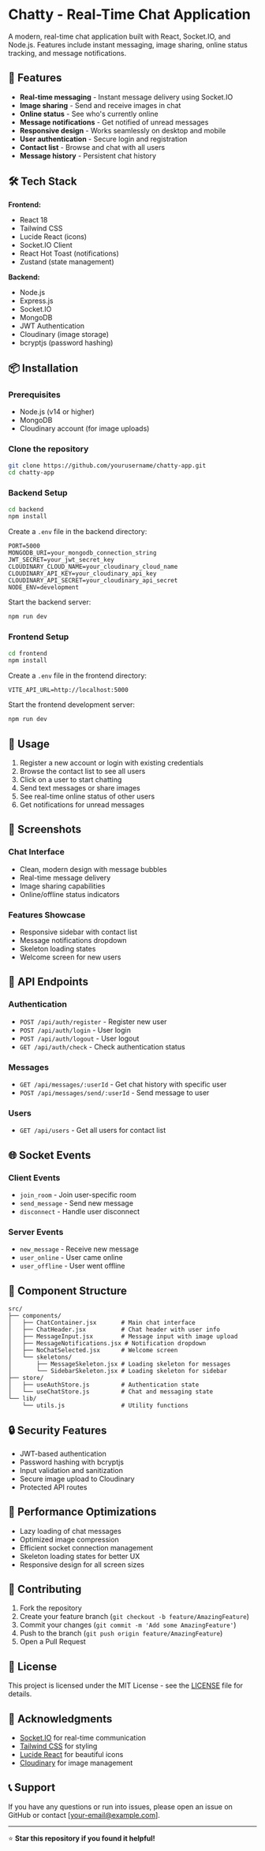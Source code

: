 # Chatty - Real-Time Chat Application

A modern, real-time chat application built with React, Socket.IO, and Node.js. Features include instant messaging, image sharing, online status tracking, and message notifications.

## 🚀 Features

- **Real-time messaging** - Instant message delivery using Socket.IO
- **Image sharing** - Send and receive images in chat
- **Online status** - See who's currently online
- **Message notifications** - Get notified of unread messages
- **Responsive design** - Works seamlessly on desktop and mobile
- **User authentication** - Secure login and registration
- **Contact list** - Browse and chat with all users
- **Message history** - Persistent chat history

## 🛠️ Tech Stack

**Frontend:**
- React 18
- Tailwind CSS
- Lucide React (icons)
- Socket.IO Client
- React Hot Toast (notifications)
- Zustand (state management)

**Backend:**
- Node.js
- Express.js
- Socket.IO
- MongoDB
- JWT Authentication
- Cloudinary (image storage)
- bcryptjs (password hashing)

## 📦 Installation

### Prerequisites
- Node.js (v14 or higher)
- MongoDB
- Cloudinary account (for image uploads)

### Clone the repository
```bash
git clone https://github.com/yourusername/chatty-app.git
cd chatty-app
```

### Backend Setup
```bash
cd backend
npm install
```

Create a `.env` file in the backend directory:
```env
PORT=5000
MONGODB_URI=your_mongodb_connection_string
JWT_SECRET=your_jwt_secret_key
CLOUDINARY_CLOUD_NAME=your_cloudinary_cloud_name
CLOUDINARY_API_KEY=your_cloudinary_api_key
CLOUDINARY_API_SECRET=your_cloudinary_api_secret
NODE_ENV=development
```

Start the backend server:
```bash
npm run dev
```

### Frontend Setup
```bash
cd frontend
npm install
```

Create a `.env` file in the frontend directory:
```env
VITE_API_URL=http://localhost:5000
```

Start the frontend development server:
```bash
npm run dev
```

## 🚀 Usage

1. Register a new account or login with existing credentials
2. Browse the contact list to see all users
3. Click on a user to start chatting
4. Send text messages or share images
5. See real-time online status of other users
6. Get notifications for unread messages

## 📱 Screenshots

### Chat Interface
- Clean, modern design with message bubbles
- Real-time message delivery
- Image sharing capabilities
- Online/offline status indicators

### Features Showcase
- Responsive sidebar with contact list
- Message notifications dropdown
- Skeleton loading states
- Welcome screen for new users

## 🔧 API Endpoints

### Authentication
- `POST /api/auth/register` - Register new user
- `POST /api/auth/login` - User login
- `POST /api/auth/logout` - User logout
- `GET /api/auth/check` - Check authentication status

### Messages
- `GET /api/messages/:userId` - Get chat history with specific user
- `POST /api/messages/send/:userId` - Send message to user

### Users
- `GET /api/users` - Get all users for contact list

## 🌐 Socket Events

### Client Events
- `join_room` - Join user-specific room
- `send_message` - Send new message
- `disconnect` - Handle user disconnect

### Server Events
- `new_message` - Receive new message
- `user_online` - User came online
- `user_offline` - User went offline

## 🎨 Component Structure

```
src/
├── components/
│   ├── ChatContainer.jsx       # Main chat interface
│   ├── ChatHeader.jsx          # Chat header with user info
│   ├── MessageInput.jsx        # Message input with image upload
│   ├── MessageNotifications.jsx # Notification dropdown
│   ├── NoChatSelected.jsx      # Welcome screen
│   └── skeletons/
│       ├── MessageSkeleton.jsx # Loading skeleton for messages
│       └── SidebarSkeleton.jsx # Loading skeleton for sidebar
├── store/
│   ├── useAuthStore.js         # Authentication state
│   └── useChatStore.js         # Chat and messaging state
└── lib/
    └── utils.js                # Utility functions
```

## 🔒 Security Features

- JWT-based authentication
- Password hashing with bcryptjs
- Input validation and sanitization
- Secure image upload to Cloudinary
- Protected API routes

## 🌟 Performance Optimizations

- Lazy loading of chat messages
- Optimized image compression
- Efficient socket connection management
- Skeleton loading states for better UX
- Responsive design for all screen sizes

## 🤝 Contributing

1. Fork the repository
2. Create your feature branch (`git checkout -b feature/AmazingFeature`)
3. Commit your changes (`git commit -m 'Add some AmazingFeature'`)
4. Push to the branch (`git push origin feature/AmazingFeature`)
5. Open a Pull Request

## 📝 License

This project is licensed under the MIT License - see the [LICENSE](LICENSE) file for details.

## 🙏 Acknowledgments

- [Socket.IO](https://socket.io/) for real-time communication
- [Tailwind CSS](https://tailwindcss.com/) for styling
- [Lucide React](https://lucide.dev/) for beautiful icons
- [Cloudinary](https://cloudinary.com/) for image management

## 📞 Support

If you have any questions or run into issues, please open an issue on GitHub or contact [your-email@example.com].

---

⭐ **Star this repository if you found it helpful!**
